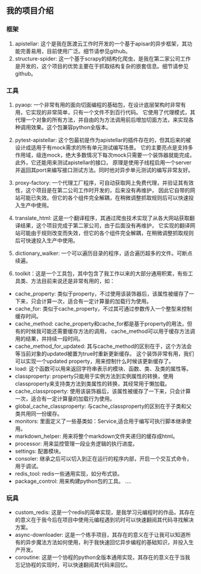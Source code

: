 ## 我的项目介绍
### 框架
1. apistellar: 这个是我在医渡云工作时开发的一个基于apisar的异步框架，其功能完善易用，目前使用广泛。细节请参见github。
2. structure-spider: 这一个基于scrapy的结构化爬虫，是我在第二家公司工作是开发的，这个项目的优势主要在于抓取结构复杂的嵌套信息。细节请参见github。
### 工具
1. pyaop: 一个非常有用的面向切面编程的基础包，在设计底层架构时非常有用，它实现的非常简单，只有一个文件不到百行代码。
它使用了代理模式，其代理一个对象的所有方法，并自由的为方法调用前后增加切面方法，来实现各种调用效果。这个包兼容python全版本。
2. pytest-apistellar: 这个包最初是作为apistellar的插件存在的，但其后来的被设计成适用于有mock需求的所有单元测试编写场景。
它的主要亮点是支持多作用域，级连mock，绝大多数情况下每次mock只需要一个装饰器就能完成，此外，它还能用来测试apistellar的接口，
原理是使用子线程启用一个server并返回其port来编写接口测试方法。同时他对异步单元测试的编写非常友好。
3. proxy-factory: 一个代理工厂程序，可自动获取网上免费代理，并验证其有效性，这个项目是在第二公司工作时开发的，后来没有再维护，
因此它自带的网站可能已失效。但它的各个组件完全解耦，在稍微调整抓取规则后可以快速投入生产中使用。
4. translate_html: 这是一个翻译程序，其通过爬虫技术实现了从各大网站获取翻译结果，这个项目完成于第二家公司，由于后面没有再维护，
它实现的翻译网站可能由于规则改变而失效，但它的各个组件完全解耦，在稍微调整抓取规则后可快速投入生产中使用。
6. dictionary_walker: 一个可以遍历目录的程序，适合遍历超多的文件。可断点续遍。

5. toolkit：这是一个工具包，其中包含了我工作以来的大部分通用积累，有些工具类、方法目前来说还是非常有用的，如：
  - cache_property: 类似于property，不过使用该装饰器后，该属性被缓存了一下来，只会计算一次，适合有一定计算量的加载行为使用。
  - cache_for: 类似于cache_property，不过其可通过参数传入一个整型来控制缓存时间。
  - cache_method: cache_property和cache_for都是基于property的用法，但有的时候我可能还需要缓存方法的调用，
  cache_method可以用于缓存方法调用的结果，并持续一段时间。
  - cache_method_for_updated: 其与cache_method的区别在于，这个方法会等当前对象的updated被置为true时重新更新缓存。
  这个装饰非常有用，我们可以实现一个updated property，用来控制什么时候该更新缓存了。
  - load: 这个函数可以用来返回字符串表示的模块、函数、类、及类的属性等。
  - classproperty:  property只能用于实例方法到实例属性的转换，使用classproperty来支持类方法到类属性的转换，其经常用于懒加载。
  - cache_classproperty: 使用该装饰器后，该属性被缓存了一下来，只会计算一次，适合有一定计算量的加载行为使用。
  - global_cache_classproperty: 与cache_classproperty的区别在于子类和父类共用同一份缓存。
  - monitors: 里面定义了一些基类如：Service,适合用于编写可执行脚本继承使用。
  - markdown_helper: 用来将整个markdown文件夹递归的缓存成html。
  - processor: 用来监控管理一段业务逻辑的执行进度。
  - settings: 配置模块。
  - consoler: 继承之后可以切入到正在运行的程序内部，开启一个交互式命令，用于调试。
  - redis_tool: redis一些通用实现，如分布式锁。
  - package_control: 用来构建python包的工具。
  ....
  
  
### 玩具
- custom_redis: 这是一个redis的简单实现，是我学习元编程时的作品，其存在的意义在于我今后在项目中使用元编程遇到坑时可以快速翻阅其代码寻找解决方案。
- async-downloader: 这是一个练手项目，其存在的意义在于让我可以知道所有的异步魔法方法如何使用，利于我快速回忆异步编程的基础知识，并投入生产开发。
- coroutine: 这是一个协程的python全版本通用实现，其存在的意义在于当我忘记协程的实现时，可以快速翻阅其代码来回忆。